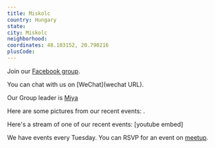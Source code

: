 ```yaml
---
title: Miskolc
country: Hungary
state: 
city: Miskolc
neighborhood: 
coordinates: 48.103152, 20.790216
plusCode:
---
```

Join our [Facebook group](https://www.facebook.com/groups/free.code.camp.miskolc).

You can chat with us on [WeChat](wechat URL).

Our Group leader is [Miya](freecodecamp.org/miya)

Here are some pictures from our recent events:
![]().

Here's a stream of one of our recent events:
[youtube embed]

We have events every Tuesday. You can RSVP for an event on [meetup](meetupurl).
